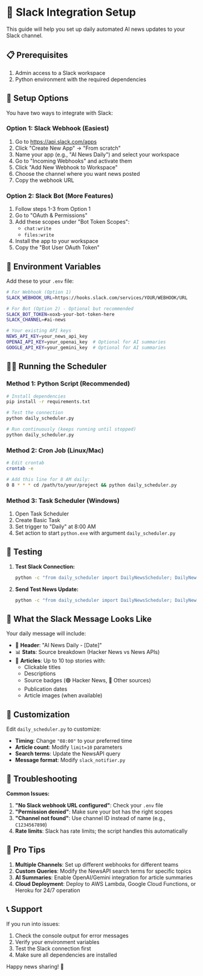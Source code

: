 # 🚀 Slack Integration Setup

This guide will help you set up daily automated AI news updates to your Slack channel.

## 📋 Prerequisites

1. Admin access to a Slack workspace
2. Python environment with the required dependencies

## 🔧 Setup Options

You have two ways to integrate with Slack:

### Option 1: Slack Webhook (Easiest)
1. Go to https://api.slack.com/apps
2. Click "Create New App" → "From scratch"
3. Name your app (e.g., "AI News Daily") and select your workspace
4. Go to "Incoming Webhooks" and activate them
5. Click "Add New Webhook to Workspace"
6. Choose the channel where you want news posted
7. Copy the webhook URL

### Option 2: Slack Bot (More Features)
1. Follow steps 1-3 from Option 1
2. Go to "OAuth & Permissions"
3. Add these scopes under "Bot Token Scopes":
   - `chat:write`
   - `files:write`
4. Install the app to your workspace
5. Copy the "Bot User OAuth Token"

## 🔐 Environment Variables

Add these to your `.env` file:

```bash
# For Webhook (Option 1)
SLACK_WEBHOOK_URL=https://hooks.slack.com/services/YOUR/WEBHOOK/URL

# For Bot (Option 2) - Optional but recommended
SLACK_BOT_TOKEN=xoxb-your-bot-token-here
SLACK_CHANNEL=#ai-news

# Your existing API keys
NEWS_API_KEY=your_news_api_key
OPENAI_API_KEY=your_openai_key  # Optional for AI summaries
GOOGLE_API_KEY=your_gemini_key  # Optional for AI summaries
```

## 🏃‍♂️ Running the Scheduler

### Method 1: Python Script (Recommended)
```bash
# Install dependencies
pip install -r requirements.txt

# Test the connection
python daily_scheduler.py

# Run continuously (keeps running until stopped)
python daily_scheduler.py
```

### Method 2: Cron Job (Linux/Mac)
```bash
# Edit crontab
crontab -e

# Add this line for 8 AM daily:
0 8 * * * cd /path/to/your/project && python daily_scheduler.py
```

### Method 3: Task Scheduler (Windows)
1. Open Task Scheduler
2. Create Basic Task
3. Set trigger to "Daily" at 8:00 AM
4. Set action to start `python.exe` with argument `daily_scheduler.py`

## 🧪 Testing

1. **Test Slack Connection:**
   ```bash
   python -c "from daily_scheduler import DailyNewsScheduler; DailyNewsScheduler().test_slack_connection()"
   ```

2. **Send Test News Update:**
   ```bash
   python -c "from daily_scheduler import DailyNewsScheduler; DailyNewsScheduler().send_daily_update()"
   ```

## 📱 What the Slack Message Looks Like

Your daily message will include:
- 🤖 **Header**: "AI News Daily - [Date]"
- 📊 **Stats**: Source breakdown (Hacker News vs News APIs)
- 📰 **Articles**: Up to 10 top stories with:
  - Clickable titles
  - Descriptions
  - Source badges (🟢 Hacker News, 🔵 Other sources)
  - Publication dates
  - Article images (when available)

## 🔧 Customization

Edit `daily_scheduler.py` to customize:
- **Timing**: Change `"08:00"` to your preferred time
- **Article count**: Modify `limit=10` parameters
- **Search terms**: Update the NewsAPI query
- **Message format**: Modify `slack_notifier.py`

## 🚨 Troubleshooting

**Common Issues:**
1. **"No Slack webhook URL configured"**: Check your `.env` file
2. **"Permission denied"**: Make sure your bot has the right scopes
3. **"Channel not found"**: Use channel ID instead of name (e.g., `C1234567890`)
4. **Rate limits**: Slack has rate limits; the script handles this automatically

## 🌟 Pro Tips

1. **Multiple Channels**: Set up different webhooks for different teams
2. **Custom Queries**: Modify the NewsAPI search terms for specific topics
3. **AI Summaries**: Enable OpenAI/Gemini integration for article summaries
4. **Cloud Deployment**: Deploy to AWS Lambda, Google Cloud Functions, or Heroku for 24/7 operation

## 📞 Support

If you run into issues:
1. Check the console output for error messages
2. Verify your environment variables
3. Test the Slack connection first
4. Make sure all dependencies are installed

Happy news sharing! 🎉 